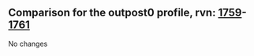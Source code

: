 ## Comparison for the outpost0 profile, rvn: [1759](https://github.com/PRO100KatYT/FortniteProfileRevisions/tree/main/profiles/outpost0/1759%20outpost0.json)-[1761](https://github.com/PRO100KatYT/FortniteProfileRevisions/tree/main/profiles/outpost0/1761%20outpost0.json)

No changes
